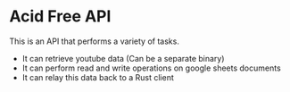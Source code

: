# Acid Free API

This is an API that performs a variety of tasks. 

- It can retrieve youtube data (Can be a separate binary)
- It can perform read and write operations on google sheets documents
- It can relay this data back to a Rust client
